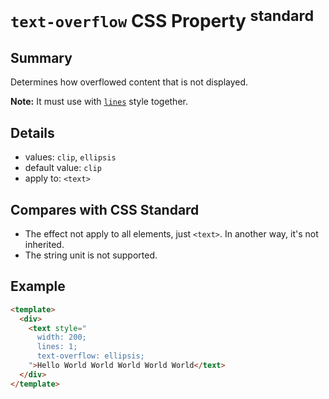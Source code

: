# `text-overflow` CSS Property <sup>standard</sup>

## Summary

Determines how overflowed content that is not displayed.

**Note:** It must use with [`lines`](lines.md) style together.

## Details

* values: `clip`, `ellipsis`
* default value: `clip`
* apply to: `<text>`

## Compares with CSS Standard

* The effect not apply to all elements, just `<text>`. In another way, it's not inherited.
* The string unit is not supported.

## Example

```html
<template>
  <div>
    <text style="
      width: 200;
      lines: 1;
      text-overflow: ellipsis;
    ">Hello World World World World World</text>
  </div>
</template>
```
